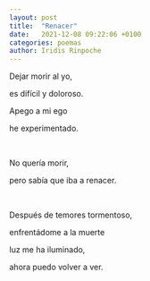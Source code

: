 ```yaml
---
layout: post
title:  "Renacer"
date:   2021-12-08 09:22:06 +0100
categories: poemas
author: Iridis Rinpoche
---
```


Dejar morir al yo,

es difícil y doloroso.

Apego a mi ego

he experimentado. 

<br>

No quería morir,

pero sabía que iba a renacer.

<br>

Después de temores tormentoso,

enfrentádome a la muerte

luz me ha iluminado,

ahora puedo volver a ver.